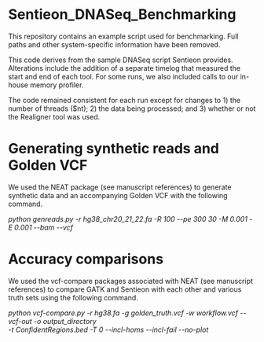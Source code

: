 # Sentieon_DNASeq_Benchmarking

This repository contains an example script used for benchmarking. Full paths and other system-specific information have been removed. 

This code derives from the sample DNASeq script Sentieon provides. Alterations include the addition of a separate timelog that measured the start and end of each tool. For some runs, we also included calls to our in-house memory profiler.

The code remained consistent for each run except for changes to 1) the number of threads ($nt); 2) the data being processed; and 3) whether or not the Realigner tool was used.

# Generating synthetic reads and Golden VCF

We used the NEAT package (see manuscript references) to generate synthetic data and an accompanying Golden VCF with the following command.

*python genreads.py -r hg38_chr20_21_22.fa -R 100 --pe 300 30 -M 0.001 -E 0.001 --bam --vcf*

# Accuracy comparisons

We used the vcf-compare packages associated with NEAT (see manuscript references) to compare GATK and Sentieon with each other and various truth sets using the following command.

*python vcf-compare.py -r hg38.fa -g golden_truth.vcf -w workflow.vcf --vcf-out -o output_directory \
                      -t ConfidentRegions.bed -T 0 --incl-homs --incl-fail --no-plot*




